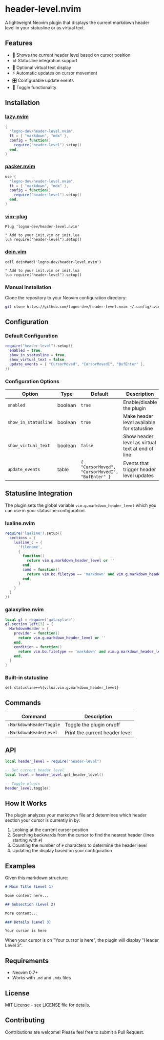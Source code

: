 # header-level.nvim

A lightweight Neovim plugin that displays the current markdown header level in your statusline or as virtual text.

## Features

- 🎯 Shows the current header level based on cursor position
- 📊 Statusline integration support
- 👻 Optional virtual text display
- ⚡ Automatic updates on cursor movement
- 🎛️ Configurable update events
- 🔄 Toggle functionality

## Installation

### [lazy.nvim](https://github.com/folke/lazy.nvim)

```lua
{
  "logno-dev/header-level.nvim",
  ft = { "markdown", "mdx" },
  config = function()
    require("header-level").setup()
  end,
}
```

### [packer.nvim](https://github.com/wbthomason/packer.nvim)

```lua
use {
  "logno-dev/header-level.nvim",
  ft = { "markdown", "mdx" },
  config = function()
    require("header-level").setup()
  end,
}
```

### [vim-plug](https://github.com/junegunn/vim-plug)

```vim
Plug 'logno-dev/header-level.nvim'

" Add to your init.vim or init.lua
lua require("header-level").setup()
```

### [dein.vim](https://github.com/Shougo/dein.vim)

```vim
call dein#add('logno-dev/header-level.nvim')

" Add to your init.vim or init.lua
lua require("header-level").setup()
```

### Manual Installation

Clone the repository to your Neovim configuration directory:

```bash
git clone https://github.com/logno-dev/header-level.nvim ~/.config/nvim/pack/plugins/start/header-level.nvim
```

## Configuration

### Default Configuration

```lua
require("header-level").setup({
  enabled = true,
  show_in_statusline = true,
  show_virtual_text = false,
  update_events = { "CursorMoved", "CursorMovedI", "BufEnter" },
})
```

### Configuration Options

| Option | Type | Default | Description |
|--------|------|---------|-------------|
| `enabled` | boolean | `true` | Enable/disable the plugin |
| `show_in_statusline` | boolean | `true` | Make header level available for statusline |
| `show_virtual_text` | boolean | `false` | Show header level as virtual text at end of line |
| `update_events` | table | `{ "CursorMoved", "CursorMovedI", "BufEnter" }` | Events that trigger header level updates |

## Statusline Integration

The plugin sets the global variable `vim.g.markdown_header_level` which you can use in your statusline configuration.

### lualine.nvim

```lua
require('lualine').setup({
  sections = {
    lualine_c = {
      'filename',
      {
        function()
          return vim.g.markdown_header_level or ''
        end,
        cond = function()
          return vim.bo.filetype == 'markdown' and vim.g.markdown_header_level ~= ''
        end,
      }
    }
  }
})
```

### galaxyline.nvim

```lua
local gl = require('galaxyline')
gl.section.left[3] = {
  MarkdownHeader = {
    provider = function()
      return vim.g.markdown_header_level or ''
    end,
    condition = function()
      return vim.bo.filetype == 'markdown' and vim.g.markdown_header_level ~= ''
    end,
  }
}
```

### Built-in statusline

```vim
set statusline+=%{v:lua.vim.g.markdown_header_level}
```

## Commands

| Command | Description |
|---------|-------------|
| `:MarkdownHeaderToggle` | Toggle the plugin on/off |
| `:MarkdownHeaderLevel` | Print the current header level |

## API

```lua
local header_level = require("header-level")

-- Get current header level
local level = header_level.get_header_level()

-- Toggle plugin
header_level.toggle()
```

## How It Works

The plugin analyzes your markdown file and determines which header section your cursor is currently in by:

1. Looking at the current cursor position
2. Searching backwards from the cursor to find the nearest header (lines starting with `#`)
3. Counting the number of `#` characters to determine the header level
4. Updating the display based on your configuration

## Examples

Given this markdown structure:

```markdown
# Main Title (Level 1)

Some content here...

## Subsection (Level 2)

More content...

### Details (Level 3)

Your cursor is here
```

When your cursor is on "Your cursor is here", the plugin will display "Header Level 3".

## Requirements

- Neovim 0.7+
- Works with `.md` and `.mdx` files

## License

MIT License - see LICENSE file for details.

## Contributing

Contributions are welcome! Please feel free to submit a Pull Request.